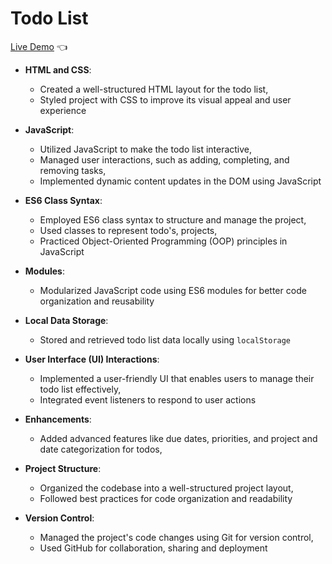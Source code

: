 # Todo List

[Live Demo](https://karolkarnas.github.io/todo-list/dist/index.html) :point_left:

- **HTML and CSS**:
  - Created a well-structured HTML layout for the todo list,
  - Styled project with CSS to improve its visual appeal and user experience

- **JavaScript**:
  - Utilized JavaScript to make the todo list interactive,
  - Managed user interactions, such as adding, completing, and removing tasks,
  - Implemented dynamic content updates in the DOM using JavaScript

- **ES6 Class Syntax**:
  - Employed ES6 class syntax to structure and manage the project,
  - Used classes to represent todo's, projects,
  - Practiced Object-Oriented Programming (OOP) principles in JavaScript

- **Modules**:
  - Modularized JavaScript code using ES6 modules for better code organization and reusability

- **Local Data Storage**:
  - Stored and retrieved todo list data locally using `localStorage` 

- **User Interface (UI) Interactions**:
  - Implemented a user-friendly UI that enables users to manage their todo list effectively,
  - Integrated event listeners to respond to user actions

- **Enhancements**:
  - Added advanced features like due dates, priorities, and project and date categorization for todos,

- **Project Structure**:
  - Organized the codebase into a well-structured project layout,
  - Followed best practices for code organization and readability

- **Version Control**:
  - Managed the project's code changes using Git for version control,
  - Used GitHub for collaboration, sharing and deployment